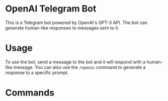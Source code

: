 # OpenAI Telegram Bot
This is a Telegram bot powered by OpenAI's GPT-3 API. The bot can generate human-like responses to messages sent to it.
# Usage
To use the bot, send a message to the bot and it will respond with a human-like message. You can also use the `/openai` command to generate a response to a specific prompt.
# Commands

